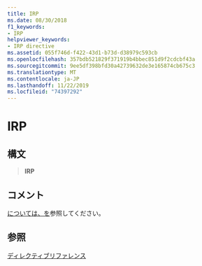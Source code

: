 ```yaml
---
title: IRP
ms.date: 08/30/2018
f1_keywords:
- IRP
helpviewer_keywords:
- IRP directive
ms.assetid: 055f746d-f422-43d1-b73d-d38979c593cb
ms.openlocfilehash: 357bdb521829f371919b4bbec851d9f2cdcbf43a
ms.sourcegitcommit: 9ee5df398bfd30a42739632de3e165874cb675c3
ms.translationtype: MT
ms.contentlocale: ja-JP
ms.lasthandoff: 11/22/2019
ms.locfileid: "74397292"
---
```

# <a name="irp"></a>IRP

## <a name="syntax"></a>構文

> **IRP**

## <a name="remarks"></a>コメント

[については、を](../../assembler/masm/for-masm.md)参照してください。

## <a name="see-also"></a>参照

[ディレクティブリファレンス](directives-reference.md)
